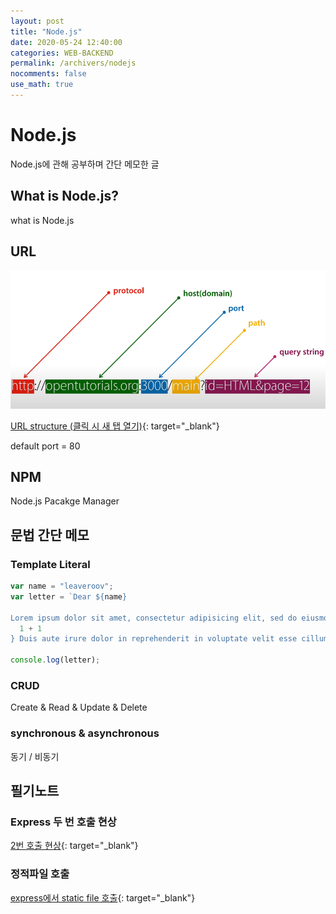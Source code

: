 ```yaml
---
layout: post
title: "Node.js"
date: 2020-05-24 12:40:00
categories: WEB-BACKEND
permalink: /archivers/nodejs
nocomments: false
use_math: true
---
```


# Node.js

Node.js에 관해 공부하며 간단 메모한 글

## What is Node.js?

what is Node.js

## URL

![url](/assets/posts/2020-05-24-nodejs/url.png)

[URL structure (클릭 시 새 탭 열기)](https://howurls.work/#/){: target="\_blank"}

default port = 80

## NPM

Node.js Pacakge Manager

## 문법 간단 메모

### Template Literal

```js
var name = "leaveroov";
var letter = `Dear ${name}

Lorem ipsum dolor sit amet, consectetur adipisicing elit, sed do eiusmod tempor incididunt ut labore et dolore magna aliqua. ${name} Ut enim ad minim veniam, quis nostrud exercitation ullamco laboris nisi ut aliquip ex ea commodo consequat. ${
  1 + 1
} Duis aute irure dolor in reprehenderit in voluptate velit esse cillum dolore eu fugiat nulla pariatur. Excepteur sint occaecat cupidatat non proident, sunt in culpa egoing qui officia deserunt mollit anim id est laborum. ${name}`;

console.log(letter);
```

### CRUD

Create & Read & Update & Delete

### synchronous & asynchronous

동기 / 비동기

<!-- ![executeCMD](/assets/posts/2020-03-21-bithumbcal/bithumbcal.gif)
 [PHP 표준 Library (클릭 시 새 탭 열기)](https://www.php.net/manual/en/){: target="\_blank"}
 [PHP type table Document (클릭 시 새 탭 열기)](http://php.net/manual/en/types.comparisons.php){: target="\_blank"}
 -->

## 필기노트

### Express 두 번 호출 현상

[2번 호출 현상](https://medium.com/sjk5766/node-express-api%EA%B0%80-%EB%91%90-%EB%B2%88-%ED%98%B8%EC%B6%9C%EB%90%98%EB%8A%94-%ED%98%84%EC%83%81-b11f98a064e){: target="\_blank"}

### 정적파일 호출

[express에서 static file 호출](https://m.blog.naver.com/PostView.nhn?blogId=pjok1122&logNo=221545195520&proxyReferer=https:%2F%2Fwww.google.com%2F){: target="\_blank"}
